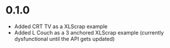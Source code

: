 # 0.1.0
- Added CRT TV as a XLScrap example
- Added L Couch as a 3 anchored XLScrap example (currently dysfunctional until the API gets updated)